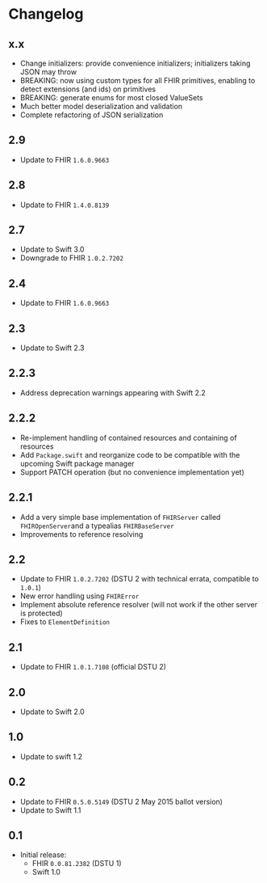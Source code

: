 Changelog
=========


## x.x

- Change initializers: provide convenience initializers; initializers taking JSON may throw
- BREAKING: now using custom types for all FHIR primitives, enabling to detect extensions (and ids) on primitives
- BREAKING: generate enums for most closed ValueSets
- Much better model deserialization and validation
- Complete refactoring of JSON serialization


## 2.9

- Update to FHIR `1.6.0.9663`


## 2.8

- Update to FHIR `1.4.0.8139`


## 2.7

- Update to Swift 3.0
- Downgrade to FHIR `1.0.2.7202`


## 2.4

- Update to FHIR `1.6.0.9663`


## 2.3

- Update to Swift 2.3


## 2.2.3

- Address deprecation warnings appearing with Swift 2.2


## 2.2.2

- Re-implement handling of contained resources and containing of resources
- Add `Package.swift` and reorganize code to be compatible with the upcoming Swift package manager
- Support PATCH operation (but no convenience implementation yet)

## 2.2.1

- Add a very simple base implementation of `FHIRServer` called `FHIROpenServer`and a typealias `FHIRBaseServer`
- Improvements to reference resolving

## 2.2

- Update to FHIR `1.0.2.7202` (DSTU 2 with technical errata, compatible to `1.0.1`)
- New error handling using `FHIRError`
- Implement absolute reference resolver (will not work if the other server is protected)
- Fixes to `ElementDefinition`

## 2.1

- Update to FHIR `1.0.1.7108` (official DSTU 2)

## 2.0

- Update to Swift 2.0

## 1.0

- Update to swift 1.2

## 0.2

- Update to FHIR `0.5.0.5149` (DSTU 2 May 2015 ballot version)
- Update to Swift 1.1

## 0.1

- Initial release:
    + FHIR `0.0.81.2382` (DSTU 1)
    + Swift 1.0
